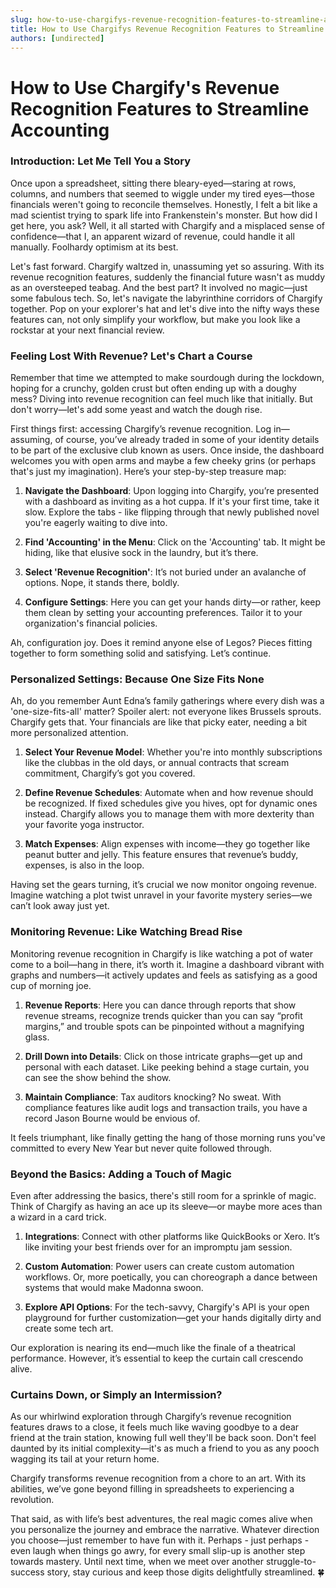 ```yaml
---
slug: how-to-use-chargifys-revenue-recognition-features-to-streamline-accounting
title: How to Use Chargifys Revenue Recognition Features to Streamline Accounting
authors: [undirected]
---
```



# How to Use Chargify's Revenue Recognition Features to Streamline Accounting

### Introduction: Let Me Tell You a Story

Once upon a spreadsheet, sitting there bleary-eyed—staring at rows, columns, and numbers that seemed to wiggle under my tired eyes—those financials weren't going to reconcile themselves. Honestly, I felt a bit like a mad scientist trying to spark life into Frankenstein's monster. But how did I get here, you ask? Well, it all started with Chargify and a misplaced sense of confidence—that I, an apparent wizard of revenue, could handle it all manually. Foolhardy optimism at its best.

Let's fast forward. Chargify waltzed in, unassuming yet so assuring. With its revenue recognition features, suddenly the financial future wasn't as muddy as an oversteeped teabag. And the best part? It involved no magic—just some fabulous tech. So, let's navigate the labyrinthine corridors of Chargify together. Pop on your explorer's hat and let's dive into the nifty ways these features can, not only simplify your workflow, but make you look like a rockstar at your next financial review.

### Feeling Lost With Revenue? Let's Chart a Course

Remember that time we attempted to make sourdough during the lockdown, hoping for a crunchy, golden crust but often ending up with a doughy mess? Diving into revenue recognition can feel much like that initially. But don't worry—let's add some yeast and watch the dough rise.

First things first: accessing Chargify’s revenue recognition. Log in—assuming, of course, you’ve already traded in some of your identity details to be part of the exclusive club known as users. Once inside, the dashboard welcomes you with open arms and maybe a few cheeky grins (or perhaps that's just my imagination). Here’s your step-by-step treasure map:

1. **Navigate the Dashboard**: Upon logging into Chargify, you’re presented with a dashboard as inviting as a hot cuppa. If it's your first time, take it slow. Explore the tabs - like flipping through that newly published novel you're eagerly waiting to dive into.

2. **Find 'Accounting' in the Menu**: Click on the 'Accounting' tab. It might be hiding, like that elusive sock in the laundry, but it’s there.

3. **Select 'Revenue Recognition'**: It’s not buried under an avalanche of options. Nope, it stands there, boldly.

4. **Configure Settings**: Here you can get your hands dirty—or rather, keep them clean by setting your accounting preferences. Tailor it to your organization's financial policies.

Ah, configuration joy. Does it remind anyone else of Legos? Pieces fitting together to form something solid and satisfying. Let’s continue.

### Personalized Settings: Because One Size Fits None

Ah, do you remember Aunt Edna’s family gatherings where every dish was a 'one-size-fits-all' matter? Spoiler alert: not everyone likes Brussels sprouts. Chargify gets that. Your financials are like that picky eater, needing a bit more personalized attention.

1. **Select Your Revenue Model**: Whether you're into monthly subscriptions like the clubbas in the old days, or annual contracts that scream commitment, Chargify’s got you covered.

2. **Define Revenue Schedules**: Automate when and how revenue should be recognized. If fixed schedules give you hives, opt for dynamic ones instead. Chargify allows you to manage them with more dexterity than your favorite yoga instructor.

3. **Match Expenses**: Align expenses with income—they go together like peanut butter and jelly. This feature ensures that revenue’s buddy, expenses, is also in the loop.

Having set the gears turning, it’s crucial we now monitor ongoing revenue. Imagine watching a plot twist unravel in your favorite mystery series—we can’t look away just yet.

### Monitoring Revenue: Like Watching Bread Rise

Monitoring revenue recognition in Chargify is like watching a pot of water come to a boil—hang in there, it’s worth it. Imagine a dashboard vibrant with graphs and numbers—it actively updates and feels as satisfying as a good cup of morning joe.

1. **Revenue Reports**: Here you can dance through reports that show revenue streams, recognize trends quicker than you can say “profit margins,” and trouble spots can be pinpointed without a magnifying glass.

2. **Drill Down into Details**: Click on those intricate graphs—get up and personal with each dataset. Like peeking behind a stage curtain, you can see the show behind the show.

3. **Maintain Compliance**: Tax auditors knocking? No sweat. With compliance features like audit logs and transaction trails, you have a record Jason Bourne would be envious of.

It feels triumphant, like finally getting the hang of those morning runs you've committed to every New Year but never quite followed through.

### Beyond the Basics: Adding a Touch of Magic

Even after addressing the basics, there's still room for a sprinkle of magic. Think of Chargify as having an ace up its sleeve—or maybe more aces than a wizard in a card trick.

1. **Integrations**: Connect with other platforms like QuickBooks or Xero. It’s like inviting your best friends over for an impromptu jam session.

2. **Custom Automation**: Power users can create custom automation workflows. Or, more poetically, you can choreograph a dance between systems that would make Madonna swoon.

3. **Explore API Options**: For the tech-savvy, Chargify's API is your open playground for further customization—get your hands digitally dirty and create some tech art.

Our exploration is nearing its end—much like the finale of a theatrical performance. However, it’s essential to keep the curtain call crescendo alive.

### Curtains Down, or Simply an Intermission?

As our whirlwind exploration through Chargify’s revenue recognition features draws to a close, it feels much like waving goodbye to a dear friend at the train station, knowing full well they'll be back soon. Don't feel daunted by its initial complexity—it's as much a friend to you as any pooch wagging its tail at your return home.

Chargify transforms revenue recognition from a chore to an art. With its abilities, we’ve gone beyond filling in spreadsheets to experiencing a revolution.

That said, as with life’s best adventures, the real magic comes alive when you personalize the journey and embrace the narrative. Whatever direction you choose—just remember to have fun with it. Perhaps - just perhaps - even laugh when things go awry, for every small slip-up is another step towards mastery. Until next time, when we meet over another struggle-to-success story, stay curious and keep those digits delightfully streamlined. 🍀